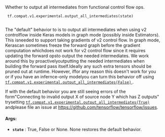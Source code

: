 Whether to output all intermediates from functional control flow ops.

```
 tf.compat.v1.experimental.output_all_intermediates(state)
 
```

The "default" behavior to is to output all intermediates when using v2 controlflow inside Keras models in graph mode (possibly inside Estimators). This isneeded to support taking gradients of v2 control flow. In graph mode, Kerascan sometimes freeze the forward graph before the gradient computation whichdoes not work for v2 control flow since it requires updating the forward opsto output the needed intermediates. We work around this by proactivelyoutputting the needed intermediates when building the forward pass itself.Ideally any such extra tensors should be pruned out at runtime. However, iffor any reason this doesn't work for you or if you have an infernce-only modelyou can turn this behavior off using[ `tf.compat.v1.experimental.output_all_intermediates(False)` ](https://tensorflow.google.cn/api_docs/python/tf/compat/v1/experimental/output_all_intermediates).

If with the default behavior you are still seeing errors of the form"Connecting to invalid output X of source node Y which has Z outputs" trysetting [ `tf.compat.v1.experimental.output_all_intermediates(True)` ](https://tensorflow.google.cn/api_docs/python/tf/compat/v1/experimental/output_all_intermediates) andplease file an issue at https://github.com/tensorflow/tensorflow/issues.

#### Args:
- **`state`** : True, False or None. None restores the default behavior.
